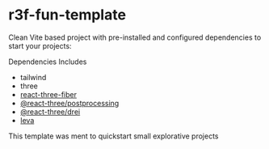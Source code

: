 # r3f-fun-template

Clean Vite based project with pre-installed and configured dependencies to start your projects:

Dependencies Includes

* tailwind
* three
* [react-three-fiber](https://docs.pmnd.rs/react-three-fiber/getting-started/introduction)
* [@react-three/postprocessing](https://github.com/pmndrs/react-postprocessing)
* [@react-three/drei](https://github.com/pmndrs/drei)
* [leva](https://github.com/pmndrs/leva)


This template was ment to quickstart small explorative projects
